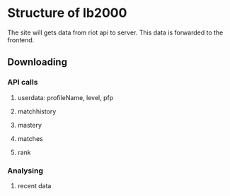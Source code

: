 # Structure of lb2000
The site will gets data from riot api to server. This data is forwarded to the frontend.

## Downloading
### API calls
1. userdata: profileName, level, pfp
1. matchhistory

1. mastery
1. matches
1. rank


### Analysing
1. recent data 
